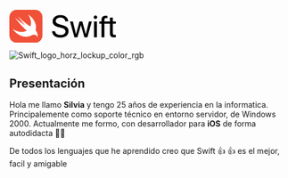 <?xml version="1.0" encoding="iso-8859-1"?>
<!-- Generator: Adobe Illustrator 21.1.0, SVG Export Plug-In . SVG Version: 6.00 Build 0)  -->
<svg version="1.1" id="artwork" xmlns="http://www.w3.org/2000/svg" xmlns:xlink="http://www.w3.org/1999/xlink" x="0px" y="0px"
	 width="191.1856px" height="59.3911px" viewBox="0 0 191.1856 59.3911" enable-background="new 0 0 191.1856 59.3911"
	 xml:space="preserve">
<g>
	<g>
		<path fill="#F05138" d="M59.3867,16.4501c-0.0035-0.5973-0.0101-1.1943-0.0266-1.7923c-0.0348-1.3008-0.1117-2.6134-0.3429-3.9003
			c-0.2346-1.3069-0.6181-2.5221-1.2225-3.7093c-0.5933-1.1659-1.3689-2.2328-2.2941-3.158
			c-0.925-0.9252-1.9919-1.7007-3.1583-2.2943c-1.1862-0.6037-2.4016-0.9871-3.7073-1.2217
			c-1.2876-0.2319-2.6002-0.3083-3.902-0.3435c-0.5977-0.0162-1.1948-0.023-1.7923-0.0267C42.2315,0,41.5218,0,40.8128,0H25.0912
			h-6.5131c-0.7097,0-1.4186,0-2.1276,0.0041c-0.5977,0.0037-1.1955,0.0105-1.7923,0.0267
			c-0.3254,0.0088-0.6515,0.0202-0.9778,0.0359c-0.9788,0.0472-1.9591,0.1337-2.9243,0.3076
			c-0.9793,0.176-1.9079,0.4356-2.8113,0.8091C7.6437,1.3078,7.3453,1.445,7.0487,1.5959C6.1739,2.0411,5.3549,2.5886,4.61,3.2248
			c-0.2483,0.2121-0.4884,0.434-0.7196,0.6653c-0.9254,0.9252-1.701,1.9921-2.2943,3.158
			c-0.6044,1.1872-0.9874,2.4024-1.2222,3.7093c-0.231,1.2869-0.3078,2.5995-0.3428,3.9003
			c-0.0164,0.598-0.0233,1.195-0.0272,1.7923C-0.0006,17.1594,0,17.8689,0,18.5781V28.26v12.5525
			c0,0.7099-0.0007,1.4187,0.0039,2.1286c0.0039,0.5973,0.0108,1.1943,0.0272,1.7913c0.035,1.3015,0.1117,2.6144,0.3428,3.9007
			c0.2348,1.3065,0.6178,2.5228,1.2222,3.7097c0.5933,1.1662,1.3689,2.2328,2.2943,3.1576c0.9247,0.9256,1.9919,1.701,3.1584,2.295
			c1.1863,0.6038,2.4016,0.9867,3.7076,1.2213c1.2868,0.2316,2.6004,0.3086,3.9019,0.3434c0.5968,0.0159,1.1946,0.023,1.7923,0.0264
			c0.709,0.0051,1.4179,0.0044,2.1276,0.0044h22.2346c0.709,0,1.4187,0.0007,2.1278-0.0044
			c0.5975-0.0034,1.1946-0.0105,1.7923-0.0264c1.3018-0.0348,2.6144-0.1119,3.902-0.3434c1.3057-0.2346,2.5211-0.6176,3.7073-1.2213
			c1.1664-0.5939,2.2333-1.3694,3.1583-2.295c0.9252-0.9249,1.7009-1.9914,2.2941-3.1576c0.6044-1.1869,0.9879-2.4031,1.2225-3.7097
			c0.2312-1.2863,0.3081-2.5992,0.3429-3.9007c0.0164-0.597,0.023-1.1939,0.0266-1.7913c0.0046-0.7099,0.0042-1.4187,0.0042-2.1286
			V18.5781C59.3909,17.8689,59.3912,17.1594,59.3867,16.4501z"/>
		<path fill="#FFFFFF" d="M47.0606,36.6607c-0.0014-0.0018-0.0027-0.0031-0.0042-0.0048c0.0657-0.2236,0.1335-0.4458,0.191-0.675
			c2.465-9.8209-3.5511-21.4319-13.7316-27.5454c4.4613,6.0479,6.4339,13.3733,4.6813,19.7795
			c-0.1563,0.5714-0.3442,1.1198-0.5519,1.6528c-0.2254-0.1481-0.5094-0.3162-0.8908-0.5265c0,0-10.1269-6.2527-21.1028-17.3122
			c-0.288-0.2903,5.8528,8.777,12.8219,16.1399c-3.2834-1.8427-12.4338-8.5004-18.2266-13.8023
			c0.7117,1.1869,1.5582,2.3298,2.4887,3.4301c4.8375,6.1349,11.1462,13.7044,18.7043,19.5169
			c-5.3104,3.2498-12.8141,3.5025-20.2852,0.0034c-1.8479-0.866-3.5851-1.9109-5.1932-3.0981
			c3.1625,5.0585,8.0332,9.4229,13.9613,11.9708c7.0695,3.0381,14.0996,2.8321,19.3356,0.0498l-0.0041,0.006
			c0.0239-0.0151,0.0543-0.0316,0.0791-0.0469c0.215-0.1156,0.4284-0.2333,0.6371-0.3576
			c2.5157-1.3058,7.4847-2.6306,10.1518,2.5588C50.7755,49.6699,52.1635,42.9395,47.0606,36.6607z"/>
	</g>
</g>
<g id="XMLID_1_">
	<g>
		<path d="M81.9306,38.5423c0.464,4.1203,4.3938,6.8217,9.8514,6.8217c5.1854,0,8.9239-2.7014,8.9239-6.4393
			c0-3.2203-2.2648-5.186-7.4776-6.4953l-5.0484-1.2825c-7.259-1.8013-10.534-5.0764-10.534-10.4792
			c0-6.6585,5.8127-11.2709,14.0819-11.2709c8.0226,0,13.7263,4.6392,13.9175,11.3257h-5.3212
			c-0.4098-4.0935-3.7391-6.6049-8.7327-6.6049c-4.94,0-8.3783,2.5382-8.3783,6.2493c0,2.8926,2.129,4.6124,7.3686,5.9497
			l4.2025,1.0913c8.1323,1.9926,11.4615,5.158,11.4615,10.8617c0,7.259-5.7585,11.8166-14.9278,11.8166
			c-8.5141,0-14.3268-4.5308-14.7634-11.5437H81.9306z"/>
		<path d="M140.0488,49.4308h-5.3492l-6.2493-21.777h-0.109l-6.2219,21.777h-5.3486l-7.9142-28.5183h5.1848l5.5124,22.8963h0.1096
			l6.2219-22.8963h5.021l6.2767,22.8963h0.1096l5.5125-22.8963h5.13L140.0488,49.4308z"/>
		<path d="M151.3891,13.2442c0-1.7185,1.4195-3.1106,3.1387-3.1106c1.7466,0,3.1655,1.3921,3.1655,3.1106
			c0,1.7197-1.4189,3.1387-3.1655,3.1387C152.8086,16.3829,151.3891,14.964,151.3891,13.2442z M151.9353,20.9125h5.2122v28.5183
			h-5.2122V20.9125z"/>
		<path d="M191.1856,25.1156v-4.2032h-5.5125v-6.8217h-5.1854v6.8217h-4.2299h-5.7335v-2.5102
			c0.0268-2.5382,1.0096-3.6027,3.3567-3.6027c0.7636,0,1.5279,0.0828,2.1558,0.1912v-4.0935
			c-0.9281-0.1364-1.774-0.218-2.7562-0.218c-5.5673,0-7.9142,2.3202-7.9142,7.6414v2.5918h-3.9839v4.2032h3.9839v24.3151h5.1848
			V25.1156h5.7067h4.2299v16.8381c0,5.5125,2.1016,7.6402,7.5592,7.6402c1.1735,0,2.5108-0.0816,3.1113-0.218v-4.2567
			c-0.355,0.0548-1.3922,0.1364-1.9651,0.1364c-2.4286,0-3.5199-1.1461-3.5199-3.7111V25.1156H191.1856z"/>
	</g>
</g>
<g>
</g>
<g>
</g>
<g>
</g>
<g>
</g>
<g>
</g>
<g>
</g>
</svg>

![Swift_logo_horz_lockup_color_rgb](https://github.com/SilviaCaraballo/Swift/assets/18419850/59a9e92b-44bd-4e6a-95e7-663aae9d957c)


## Presentación

Hola me llamo **Silvia** y tengo 25 años de experiencia en la informatica.
Principalemente como soporte técnico en entorno servidor, de Windows 2000.
Actualmente me formo, con desarrollador para **iOS** de forma autodidacta :woman_student: 

De todos los lenguajes que he aprendido creo que Swift :+1:
:thumbsup: es el mejor, facil y amigable
